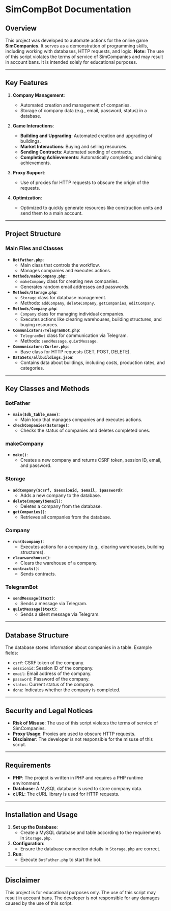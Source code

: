 # SimCompBot Documentation

## Overview
This project was developed to automate actions for the online game **SimCompanies**. It serves as a demonstration of programming skills, including working with databases, HTTP requests, and logic. **Note:** The use of this script violates the terms of service of SimCompanies and may result in account bans. It is intended solely for educational purposes.

---

## Key Features
1. **Company Management**:
   - Automated creation and management of companies.
   - Storage of company data (e.g., email, password, status) in a database.

2. **Game Interactions**:
   - **Building and Upgrading**: Automated creation and upgrading of buildings.
   - **Market Interactions**: Buying and selling resources.
   - **Sending Contracts**: Automated sending of contracts.
   - **Completing Achievements**: Automatically completing and claiming achievements.

3. **Proxy Support**:
   - Use of proxies for HTTP requests to obscure the origin of the requests.

4. **Optimization**:
   - Optimized to quickly generate resources like construction units and send them to a main account.

---

## Project Structure
### Main Files and Classes
- **`BotFather.php`**:
  - Main class that controls the workflow.
  - Manages companies and executes actions.
- **`Methods/makeCompany.php`**:
  - `makeCompany` class for creating new companies.
  - Generates random email addresses and passwords.
- **`Methods/Storage.php`**:
  - `Storage` class for database management.
  - Methods: `addCompany`, `deleteCompany`, `getCompanies`, `editCompany`.
- **`Methods/Company.php`**:
  - `Company` class for managing individual companies.
  - Executes actions like clearing warehouses, building structures, and buying resources.
- **`Communicators/TelegramBot.php`**:
  - `TelegramBot` class for communication via Telegram.
  - Methods: `sendMessage`, `quietMessage`.
- **`Communicators/Curler.php`**:
  - Base class for HTTP requests (GET, POST, DELETE).
- **`DataSets/allbuildings.json`**:
  - Contains data about buildings, including costs, production rates, and categories.

---

## Key Classes and Methods
### BotFather
- **`main($db_table_name)`**:
  - Main loop that manages companies and executes actions.
- **`checkCompanies($storage)`**:
  - Checks the status of companies and deletes completed ones.

### makeCompany
- **`make()`**:
  - Creates a new company and returns CSRF token, session ID, email, and password.

### Storage
- **`addCompany($csrf, $sessionid, $email, $password)`**:
  - Adds a new company to the database.
- **`deleteCompany($email)`**:
  - Deletes a company from the database.
- **`getCompanies()`**:
  - Retrieves all companies from the database.

### Company
- **`run($company)`**:
  - Executes actions for a company (e.g., clearing warehouses, building structures).
- **`clearwarehouse()`**:
  - Clears the warehouse of a company.
- **`contracts()`**:
  - Sends contracts.

### TelegramBot
- **`sendMessage($text)`**:
  - Sends a message via Telegram.
- **`quietMessage($text)`**:
  - Sends a silent message via Telegram.

---

## Database Structure
The database stores information about companies in a table. Example fields:
- `csrf`: CSRF token of the company.
- `sessionid`: Session ID of the company.
- `email`: Email address of the company.
- `password`: Password of the company.
- `status`: Current status of the company.
- `done`: Indicates whether the company is completed.

---

## Security and Legal Notices
- **Risk of Misuse**: The use of this script violates the terms of service of SimCompanies.
- **Proxy Usage**: Proxies are used to obscure HTTP requests.
- **Disclaimer**: The developer is not responsible for the misuse of this script.

---

## Requirements
- **PHP**: The project is written in PHP and requires a PHP runtime environment.
- **Database**: A MySQL database is used to store company data.
- **cURL**: The cURL library is used for HTTP requests.

---

## Installation and Usage
1. **Set up the Database**:
   - Create a MySQL database and table according to the requirements in `Storage.php`.
2. **Configuration**:
   - Ensure the database connection details in `Storage.php` are correct.
3. **Run**:
   - Execute `BotFather.php` to start the bot.

---

## Disclaimer
This project is for educational purposes only. The use of this script may result in account bans. The developer is not responsible for any damages caused by the use of this script.
